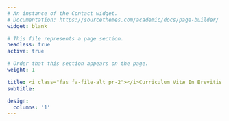 ```yaml
---
# An instance of the Contact widget.
# Documentation: https://sourcethemes.com/academic/docs/page-builder/
widget: blank

# This file represents a page section.
headless: true
active: true

# Order that this section appears on the page.
weight: 1

title: <i class="fas fa-file-alt pr-2"></i>Curriculum Vitæ In Brevitis
subtitle:

design:
  columns: '1'
---
```

